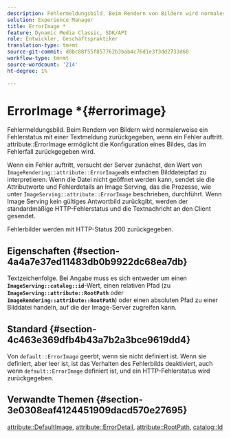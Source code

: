 ```yaml
---
description: Fehlermeldungsbild. Beim Rendern von Bildern wird normalerweise ein Fehlerstatus mit einer Textmeldung zurückgegeben, wenn ein Fehler auftritt. Attribut ErrorImage ermöglicht die Konfiguration eines Bildes, das im Fehlerfall zurückgegeben werden kann.
solution: Experience Manager
title: ErrorImage *
feature: Dynamic Media Classic, SDK/API
role: Entwickler, Geschäftspraktiker
translation-type: tm+mt
source-git-commit: d0bc88f55f857762b3bab4c76d1e3f3dd2733d60
workflow-type: tm+mt
source-wordcount: '214'
ht-degree: 1%

---
```



# ErrorImage *{#errorimage}

Fehlermeldungsbild. Beim Rendern von Bildern wird normalerweise ein Fehlerstatus mit einer Textmeldung zurückgegeben, wenn ein Fehler auftritt. attribute::ErrorImage ermöglicht die Konfiguration eines Bildes, das im Fehlerfall zurückgegeben wird.

Wenn ein Fehler auftritt, versucht der Server zunächst, den Wert von `ImageRendering::attribute::ErrorImage`als einfachen Bilddateipfad zu interpretieren. Wenn die Datei nicht geöffnet werden kann, sendet sie die Attributwerte und Fehlerdetails an Image Serving, das die Prozesse, wie unter `ImageServing::attribute::ErrorImage` beschrieben, durchführt. Wenn Image Serving kein gültiges Antwortbild zurückgibt, werden der standardmäßige HTTP-Fehlerstatus und die Textnachricht an den Client gesendet.

Fehlerbilder werden mit HTTP-Status 200 zurückgegeben.

## Eigenschaften {#section-4a4a7e37ed11483db0b9922dc68ea7db}

Textzeichenfolge. Bei Angabe muss es sich entweder um einen **`ImageServing::catalog::id`**-Wert, einen relativen Pfad (zu **`ImageServing::attribute::RootPath`** oder **`ImageRendering::attribute::RootPath`**) oder einen absoluten Pfad zu einer Bilddatei handeln, auf die der Image-Server zugreifen kann.

## Standard {#section-4c463e369dfb4b43a7b2a3bce9619dd4}

Von `default::ErrorImage` geerbt, wenn sie nicht definiert ist. Wenn sie definiert, aber leer ist, ist das Verhalten des Fehlerbilds deaktiviert, auch wenn `default::ErrorImage` definiert ist, und ein HTTP-Fehlerstatus wird zurückgegeben.

## Verwandte Themen {#section-3e0308eaf4124451909dacd570e27695}

[attribute::DefaultImage](../../../../../ir-api/material-cat/image-rendering-api-ref/c-ir-material-catalog/c-ir-attributes-reference/r-ir-defaultpix.md#reference-102c98f9b5d24d2aaaeb756653fb0e6f),  [attribute::ErrorDetail](../../../../../ir-api/material-cat/image-rendering-api-ref/c-ir-material-catalog/c-ir-attributes-reference/r-ir-errordetail.md#reference-123b56eed6cf49cea6e0490672b7c53b),  [attribute::RootPath](../../../../../ir-api/material-cat/image-rendering-api-ref/c-ir-material-catalog/c-ir-attributes-reference/r-ir-rootpath.md#reference-a4d7c96b62e14fcbad1740c702f160f3),  [catalog::Id](../../../../../ir-api/material-cat/image-rendering-api-ref/c-ir-material-catalog/c-ir-material-data-reference/r-ir-id.md#reference-cba2a53a952e403fb57a4e8569f9cf85)
